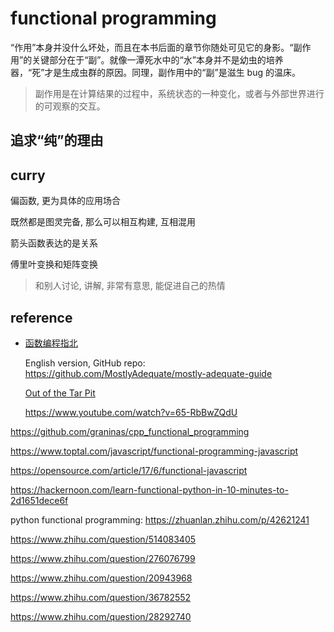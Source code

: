 # functional programming

“作用”本身并没什么坏处，而且在本书后面的章节你随处可见它的身影。“副作用”的关键部分在于“副”。就像一潭死水中的“水”本身并不是幼虫的培养器，“死”才是生成虫群的原因。同理，副作用中的“副”是滋生 bug 的温床。

> 副作用是在计算结果的过程中，系统状态的一种变化，或者与外部世界进行的可观察的交互。

## 追求“纯”的理由

## curry

偏函数, 更为具体的应用场合

既然都是图灵完备, 那么可以相互构建, 互相混用

箭头函数表达的是关系

傅里叶变换和矩阵变换

> 和别人讨论, 讲解, 非常有意思, 能促进自己的热情

## reference

- [函数编程指北](https://llh911001.gitbooks.io/mostly-adequate-guide-chinese/content/)

  English version, GitHub repo: https://github.com/MostlyAdequate/mostly-adequate-guide

  [Out of the Tar Pit](http://curtclifton.net/papers/MoseleyMarks06a.pdf)

  https://www.youtube.com/watch?v=65-RbBwZQdU

https://github.com/graninas/cpp_functional_programming

https://www.toptal.com/javascript/functional-programming-javascript

https://opensource.com/article/17/6/functional-javascript

https://hackernoon.com/learn-functional-python-in-10-minutes-to-2d1651dece6f

python functional programming: https://zhuanlan.zhihu.com/p/42621241

https://www.zhihu.com/question/514083405

https://www.zhihu.com/question/276076799

https://www.zhihu.com/question/20943968

https://www.zhihu.com/question/36782552

https://www.zhihu.com/question/28292740
